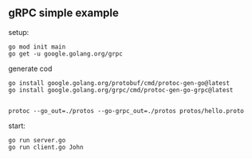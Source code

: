 ## gRPC simple example

setup:

```
go mod init main
go get -u google.golang.org/grpc

```

generate cod

```
go install google.golang.org/protobuf/cmd/protoc-gen-go@latest
go install google.golang.org/grpc/cmd/protoc-gen-go-grpc@latest


protoc --go_out=./protos --go-grpc_out=./protos protos/hello.proto

```

start:

```
go run server.go
go run client.go John
```

